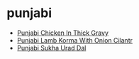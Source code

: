 # punjabi

 * [Punjabi Chicken In Thick Gravy](../index/p/punjabi-chicken-in-thick-gravy.json)
 * [Punjabi Lamb Korma With Onion Cilantr](../index/p/punjabi-lamb-korma-with-onion-cilantr.json)
 * [Punjabi Sukha Urad Dal](../index/p/punjabi-sukha-urad-dal.json)
